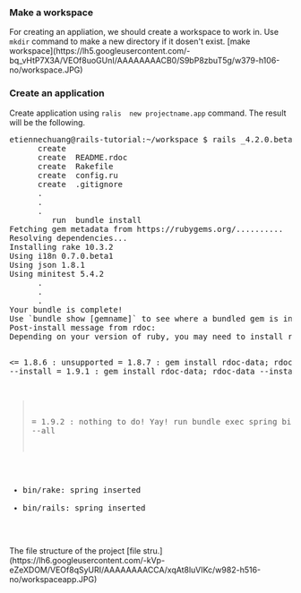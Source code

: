 <h3>Make a workspace</h3>
For creating an appliation, we should create a workspace to work in.
Use <code>mkdir</code> command to make a new directory if it dosen't exist.
[make workspace](https://lh5.googleusercontent.com/-bq_vHtP7X3A/VEOf8uoGUnI/AAAAAAAACB0/S9bP8zbuT5g/w379-h106-no/workspace.JPG)
<h3>Create an application</h3>
Create application using <code>ralis <version> new projectname.app</code> command.
The result will be the following.
<pre>
etiennechuang@rails-tutorial:~/workspace $ rails _4.2.0.beta2_ new hello_app
      create
      create  README.rdoc
      create  Rakefile
      create  config.ru
      create  .gitignore
      .
      .
      .
         run  bundle install
Fetching gem metadata from https://rubygems.org/..........
Resolving dependencies...
Installing rake 10.3.2
Using i18n 0.7.0.beta1
Using json 1.8.1
Using minitest 5.4.2
      .
      .
      .
Your bundle is complete!
Use `bundle show [gemname]` to see where a bundled gem is installed.
Post-install message from rdoc:
Depending on your version of ruby, you may need to install ruby rdoc/ri data:

<= 1.8.6 : unsupported
 = 1.8.7 : gem install rdoc-data; rdoc-data --install
 = 1.9.1 : gem install rdoc-data; rdoc-data --install
>= 1.9.2 : nothing to do! Yay!
         run  bundle exec spring binstub --all
* bin/rake: spring inserted
* bin/rails: spring inserted
</pre>
The file structure of the project
[file stru.](https://lh6.googleusercontent.com/-kVp-eZeXDOM/VEOf8qSyURI/AAAAAAAACCA/xqAt8luVIKc/w982-h516-no/workspaceapp.JPG)
